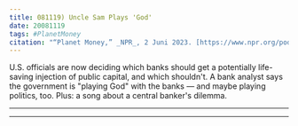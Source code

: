 ```yaml
---
title: 081119) Uncle Sam Plays 'God'
date: 20081119
tags: #PlanetMoney
citation: "“Planet Money,” _NPR_, 2 Juni 2023. [https://www.npr.org/podcasts/510289/planet-money](https://www.npr.org/podcasts/510289/planet-money) (diakses 4 Juni 2023)."
---
```


U.S. officials are now deciding which banks should get a potentially life-saving injection of public capital, and which shouldn't. A bank analyst says the government is "playing God" with the banks — and maybe playing politics, too. Plus: a song about a central banker's dilemma.

----

----

